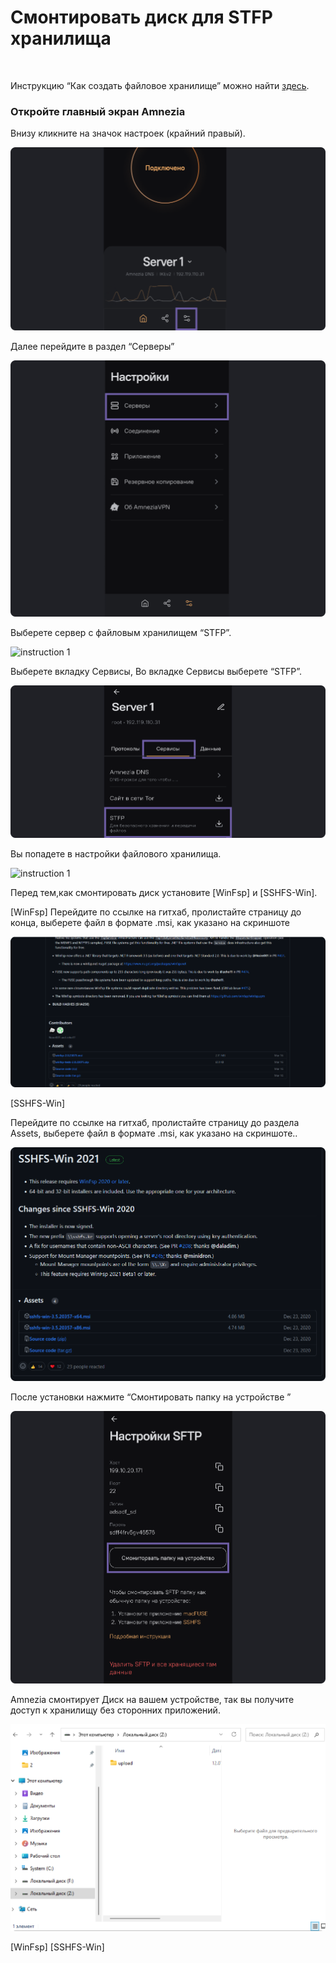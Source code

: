 #  Смонтировать диск для STFP хранилища 
&nbsp;

Инструкцию “Как создать файловое хранилище” можно найти [здесь].  

### Откройте главный экран Amnezia

 Внизу кликните на значок настроек (крайний правый).

![instruction 1](https://raw.githubusercontent.com/Aftershock669/amnezia-open-docs/master/docs/ru/instructions/25_stfp_mounte_disk/img/stftpmd_ru_1.png)

Далее перейдите в раздел “Серверы”

![instruction 1](https://raw.githubusercontent.com/Aftershock669/amnezia-open-docs/master/docs/ru/instructions/25_stfp_mounte_disk/img/stftpmd_ru_2.png)


Выберете сервер с файловым хранилищем “STFP”.

![instruction 1](https://raw.githubusercontent.com/Aftershock669/amnezia-open-docs/master/docs/ru/instructions/25_stfp_mounte_diskimg/stftpmd_ru_3png)


Выберете вкладку Сервисы, 
Во вкладке Сервисы выберете  “STFP”.

![instruction 1](https://raw.githubusercontent.com/Aftershock669/amnezia-open-docs/master/docs/ru/instructions/25_stfp_mounte_disk/img/stftpmd_ru_4.png)


Вы попадете в настройки файлового хранилища. 

![instruction 1](https://raw.githubusercontent.com/Aftershock669/amnezia-open-docs/master/docs/ru/instructions/25_stfp_mounte_diskp/img/stftpmd_ru_5.png)

Перед тем,как смонтировать диск установите  [WinFsp] и [SSHFS-Win].

[WinFsp] 
Перейдите по ссылке на гитхаб, пролистайте страницу до конца, выберете файл в формате .msi, как указано на скриншоте


![instruction 1](https://raw.githubusercontent.com/Aftershock669/amnezia-open-docs/master/docs/ru/instructions/25_stfp_mounte_disk/img/stftpmd_ru_6.png)

[SSHFS-Win] 

Перейдите по ссылке на гитхаб, пролистайте страницу до раздела Assets, выберете файл в формате .msi,  как указано на скриншоте..

![instruction 1](https://raw.githubusercontent.com/Aftershock669/amnezia-open-docs/master/docs/ru/instructions/25_stfp_mounte_disk/img/stftpmd_ru_7.png)

После установки нажмите “Смонтировать папку на устройстве ”

![instruction 1](https://raw.githubusercontent.com/Aftershock669/amnezia-open-docs/master/docs/ru/instructions/25_stfp_mounte_disk/img/stftpmd_ru_8.png)

Amnezia смонтирует Диск на вашем устройстве, так  вы получите доступ к хранилищу без сторонних приложений. 

![instruction 1](https://raw.githubusercontent.com/Aftershock669/amnezia-open-docs/master/docs/ru/instructions/25_stfp_mounte_disk/img/stftpmd_ru_9.png)


[amnezia-site-ext-link]: https://amnezia-web-nx1r.vercel.app
[about-int-link]: /about
[Как запустить свой VPN c помощью Amnezia]: https://amnezia-web-nx1r.vercel.app  
[здесь]: https://codex.wordpress.org/ 
[WinFsp] 
[SSHFS-Win] 
